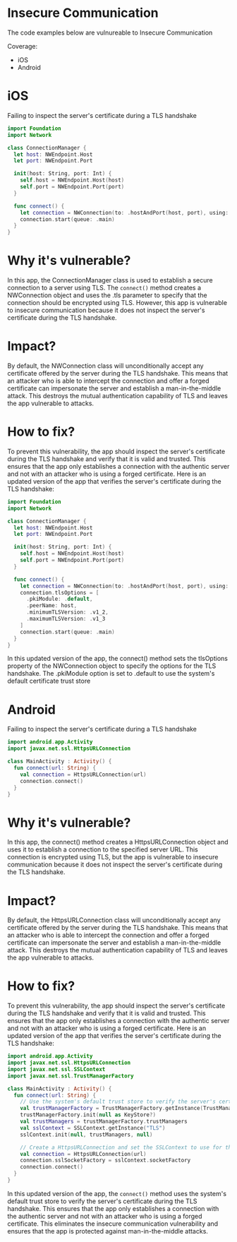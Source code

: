 # Insecure Communication

The code examples below are vulnureable to Insecure Communication

Coverage:

- iOS
- Android

# iOS

Failing to inspect the server's certificate during a TLS handshake

```swift
import Foundation
import Network

class ConnectionManager {
  let host: NWEndpoint.Host
  let port: NWEndpoint.Port

  init(host: String, port: Int) {
    self.host = NWEndpoint.Host(host)
    self.port = NWEndpoint.Port(port)
  }

  func connect() {
    let connection = NWConnection(to: .hostAndPort(host, port), using: .tls)
    connection.start(queue: .main)
  }
}
```

# Why it's vulnerable?
In this app, the ConnectionManager class is used to establish a secure connection to a server using TLS. The ```connect()``` method creates a NWConnection object and uses the .tls parameter to specify that the connection should be encrypted using TLS. However, this app is vulnerable to insecure communication because it does not inspect the server's certificate during the TLS handshake.

# Impact?
By default, the NWConnection class will unconditionally accept any certificate offered by the server during the TLS handshake. This means that an attacker who is able to intercept the connection and offer a forged certificate can impersonate the server and establish a man-in-the-middle attack. This destroys the mutual authentication capability of TLS and leaves the app vulnerable to attacks.

# How to fix?
To prevent this vulnerability, the app should inspect the server's certificate during the TLS handshake and verify that it is valid and trusted. This ensures that the app only establishes a connection with the authentic server and not with an attacker who is using a forged certificate. Here is an updated version of the app that verifies the server's certificate during the TLS handshake:

```swift
import Foundation
import Network

class ConnectionManager {
  let host: NWEndpoint.Host
  let port: NWEndpoint.Port

  init(host: String, port: Int) {
    self.host = NWEndpoint.Host(host)
    self.port = NWEndpoint.Port(port)
  }

  func connect() {
    let connection = NWConnection(to: .hostAndPort(host, port), using: .tls)
    connection.tlsOptions = [
      .pkiModule: .default,
      .peerName: host,
      .minimumTLSVersion: .v1_2,
      .maximumTLSVersion: .v1_3
    ]
    connection.start(queue: .main)
  }
}
```

In this updated version of the app, the connect() method sets the tlsOptions property of the NWConnection object to specify the options for the TLS handshake. The .pkiModule option is set to .default to use the system's default certificate trust store


# Android

Failing to inspect the server's certificate during a TLS handshake

```kotlin
import android.app.Activity
import javax.net.ssl.HttpsURLConnection

class MainActivity : Activity() {
  fun connect(url: String) {
    val connection = HttpsURLConnection(url)
    connection.connect()
  }
}
```

# Why it's vulnerable?
In this app, the connect() method creates a HttpsURLConnection object and uses it to establish a connection to the specified server URL. This connection is encrypted using TLS, but the app is vulnerable to insecure communication because it does not inspect the server's certificate during the TLS handshake.

# Impact?
By default, the HttpsURLConnection class will unconditionally accept any certificate offered by the server during the TLS handshake. This means that an attacker who is able to intercept the connection and offer a forged certificate can impersonate the server and establish a man-in-the-middle attack. This destroys the mutual authentication capability of TLS and leaves the app vulnerable to attacks.

# How to fix?
To prevent this vulnerability, the app should inspect the server's certificate during the TLS handshake and verify that it is valid and trusted. This ensures that the app only establishes a connection with the authentic server and not with an attacker who is using a forged certificate. Here is an updated version of the app that verifies the server's certificate during the TLS handshake:

```kotlin
import android.app.Activity
import javax.net.ssl.HttpsURLConnection
import javax.net.ssl.SSLContext
import javax.net.ssl.TrustManagerFactory

class MainActivity : Activity() {
  fun connect(url: String) {
    // Use the system's default trust store to verify the server's certificate.
    val trustManagerFactory = TrustManagerFactory.getInstance(TrustManagerFactory.getDefaultAlgorithm())
    trustManagerFactory.init(null as KeyStore?)
    val trustManagers = trustManagerFactory.trustManagers
    val sslContext = SSLContext.getInstance("TLS")
    sslContext.init(null, trustManagers, null)

    // Create a HttpsURLConnection and set the SSLContext to use for the TLS handshake.
    val connection = HttpsURLConnection(url)
    connection.sslSocketFactory = sslContext.socketFactory
    connection.connect()
  }
}
```

In this updated version of the app, the ```connect()``` method uses the system's default trust store to verify the server's certificate during the TLS handshake. This ensures that the app only establishes a connection with the authentic server and not with an attacker who is using a forged certificate. This eliminates the insecure communication vulnerability and ensures that the app is protected against man-in-the-middle attacks.
